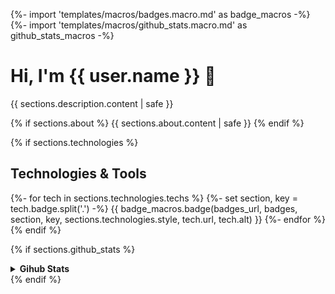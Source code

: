 {%- import 'templates/macros/badges.macro.md' as badge_macros -%}
{%- import 'templates/macros/github_stats.macro.md' as github_stats_macros -%}
# Hi, I'm {{ user.name }} 👋

{{ sections.description.content | safe }}

{% if sections.about %}
{{ sections.about.content | safe }}
{% endif %}

{% if sections.technologies %}
## Technologies & Tools

{%- for tech in sections.technologies.techs %}
{%- set section, key = tech.badge.split('.') -%}
{{ badge_macros.badge(badges_url, badges, section, key, sections.technologies.style, tech.url, tech.alt) }}
{%- endfor %}
{% endif %}

{% if sections.github_stats %}
<details>
    <summary><strong>Gihub Stats</strong></summary>
    {%- if sections.github_stats.stats -%}
    {%- set stats = sections.github_stats.stats -%}
    {{ github_stats_macros.user_stats(user.username, stats.theme, stats.show_icons) }}
    {%- endif -%}
    {%- if sections.github_stats.top_langs %}
    {%- set top_langs = sections.github_stats.top_langs -%}
    {{ github_stats_macros.top_langs(user.username, top_langs.theme, top_langs.layout) }}
    {%- endif -%}
</details>
{% endif %}
